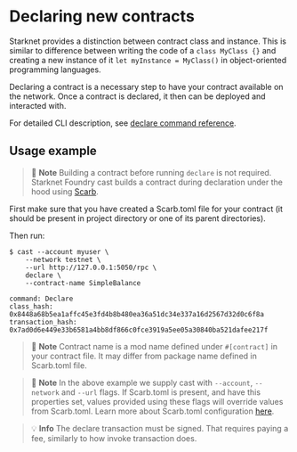 # Declaring new contracts

Starknet provides a distinction between contract class and instance. This is similar to difference between writing the code of a `class MyClass {}` and creating a new instance of it `let myInstance = MyClass()` in object-oriented programming languages.

Declaring a contract is a necessary step to have your contract available on the network. Once a contract is declared, it then can be deployed and interacted with.

For detailed CLI description, see [declare command reference](../reference/cast/index.html#declare).

## Usage example

> 📝 **Note**
> Building a contract before running `declare` is not required. Starknet Foundry cast builds a contract during declaration under the hood using [Scarb](https://docs.swmansion.com/scarb).

First make sure that you have created a Scarb.toml file for your contract (it should be present in project directory or one of its parent directories).

Then run:

```shell
$ cast --account myuser \
    --network testnet \
    --url http://127.0.0.1:5050/rpc \ 
    declare \
    --contract-name SimpleBalance

command: Declare
class_hash: 0x8448a68b5ea1affc45e3fd4b8b480ea36a51dc34e337a16d2567d32d0c6f8a
transaction_hash: 0x7ad0d6e449e33b6581a4bb8df866c0fce3919a5ee05a30840ba521dafee217f
```

> 📝 **Note**
> Contract name is a mod name defined under `#[contract]` in your contract file. It may differ from package name defined in Scarb.toml file.

> 📝 **Note**
> In the above example we supply cast with `--account`, `--network` and `--url` flags. If Scarb.toml is present, and have this properties set, values provided using these flags will override values from Scarb.toml. Learn more about Scarb.toml configuration [here](../projects/configuration.md#cast).

> 💡 **Info**
> The declare transaction must be signed. That requires paying a fee, similarly to how invoke transaction does.
